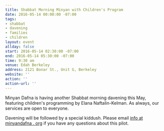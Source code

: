 ```yaml
---
title: Shabbat Morning Minyan with Children's Program
date: 2016-05-14 00:00:00 -07:00
tags:
- shabbat
- davening
- families
- children
layout: event
allday: false
start: 2016-05-14 02:30:00 -07:00
end: 2016-05-14 05:30:00 -07:00
time: 9:30 am
venue: Edah Berkeley
address: 2121 Bonar St., Unit G, Berkeley
website: ''
action: ''
action-url: ''
---
```


Minyan Dafna is having another Shabbat morning davening this May, featuring children's programming by Elana Naftalin-Kelman. As always, our services are open to everyone.

Davening will be followed by a special kiddush. Please email [info at minyandafna . org](mailto:info@minyandafna.org) if you have any questions about this pilot.